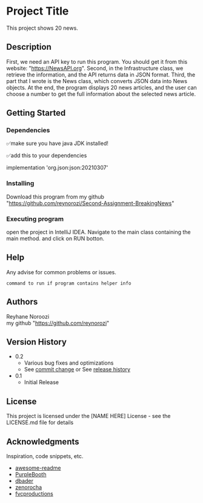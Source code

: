 # Project Title

This project shows 20 news.

## Description
First, we need an API key to run this program. You should get it from this website: "https://NewsAPI.org".
Second, in the Infrastructure class, we retrieve the information, and the API returns data in JSON format.
Third, the part that I wrote is the News class, which converts JSON data into News objects.
At the end, the program displays 20 news articles, and the user can choose a number to get the full information about the selected news article.


## Getting Started

### Dependencies
✅make sure you have java JDK installed!

✅add this to your dependencies

implementation 'org.json:json:20210307'

### Installing

Download this program from my github
"https://github.com/reynorozi/Second-Assignment-BreakingNews"


### Executing program

open the project in IntelliJ IDEA.
Navigate to the main class containing the main method.
and click on RUN botton.


## Help

Any advise for common problems or issues.
```
command to run if program contains helper info
```

## Authors

Reyhane Noroozi  
my github "https://github.com/reynorozi"

## Version History

* 0.2
    * Various bug fixes and optimizations
    * See [commit change]() or See [release history]()
* 0.1
    * Initial Release

## License

This project is licensed under the [NAME HERE] License - see the LICENSE.md file for details

## Acknowledgments

Inspiration, code snippets, etc.
* [awesome-readme](https://github.com/matiassingers/awesome-readme)
* [PurpleBooth](https://gist.github.com/PurpleBooth/109311bb0361f32d87a2)
* [dbader](https://github.com/dbader/readme-template)
* [zenorocha](https://gist.github.com/zenorocha/4526327)
* [fvcproductions](https://gist.github.com/fvcproductions/1bfc2d4aecb01a834b46)
